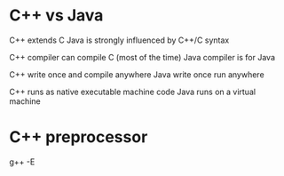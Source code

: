 C++ vs Java
===========

C++ extends C
Java is strongly influenced by C++/C syntax

C++ compiler can compile C (most of the time)
Java compiler is for Java

C++ write once and compile anywhere
Java write once run anywhere

C++ runs as native executable machine code
Java runs on a virtual machine

C++ preprocessor
================

g++ -E <file>
